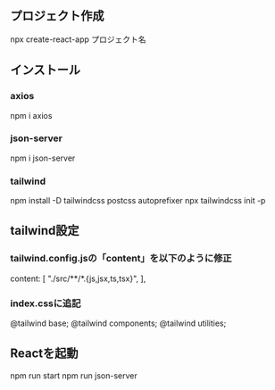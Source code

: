 ## プロジェクト作成
npx create-react-app プロジェクト名

## インストール

### axios
npm i axios

### json-server
npm i json-server

### tailwind
npm install -D tailwindcss postcss autoprefixer
npx tailwindcss init -p

## tailwind設定
### tailwind.config.jsの「content」を以下のように修正
content: [
  "./src/**/*.{js,jsx,ts,tsx}",
],

### index.cssに追記
@tailwind base;
@tailwind components;
@tailwind utilities;


## Reactを起動
npm run start
npm run json-server
